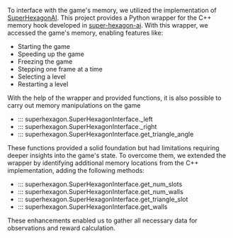 To interface with the game's memory, we utilized the implementation of [SuperHexagonAI](https://github.com/polarbart/SuperHexagonAI).
This project provides a Python wrapper for the C++ memory hook developed in [super-hexagon-ai](https://github.com/adrianchifor/super-hexagon-ai).
With this wrapper, we accessed the game's memory, enabling features like:

- Starting the game
- Speeding up the game
- Freezing the game
- Stepping one frame at a time
- Selecting a level
- Restarting a level

With the help of the wrapper and provided functions, it is also possible to carry out memory manipulations on the game

- ::: superhexagon.SuperHexagonInterface._left
- ::: superhexagon.SuperHexagonInterface._right
- ::: superhexagon.SuperHexagonInterface.get_triangle_angle

These functions provided a solid foundation but had limitations requiring deeper insights into the game's state. To overcome them, we extended the wrapper by identifying additional memory locations from the C++ implementation, adding the following methods:

- ::: superhexagon.SuperHexagonInterface.get_num_slots
- ::: superhexagon.SuperHexagonInterface.get_num_walls
- ::: superhexagon.SuperHexagonInterface.get_triangle_slot
- ::: superhexagon.SuperHexagonInterface.get_walls

These enhancements enabled us to gather all necessary data for observations and reward calculation.